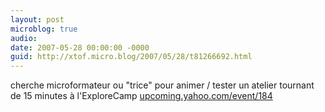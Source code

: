 ```yaml
---
layout: post
microblog: true
audio: 
date: 2007-05-28 00:00:00 -0000
guid: http://xtof.micro.blog/2007/05/28/t81266692.html
---
```

cherche microformateur ou "trice" pour animer / tester un atelier tournant de 15 minutes à l'ExploreCamp [upcoming.yahoo.com/event/184](http://upcoming.yahoo.com/event/184)
